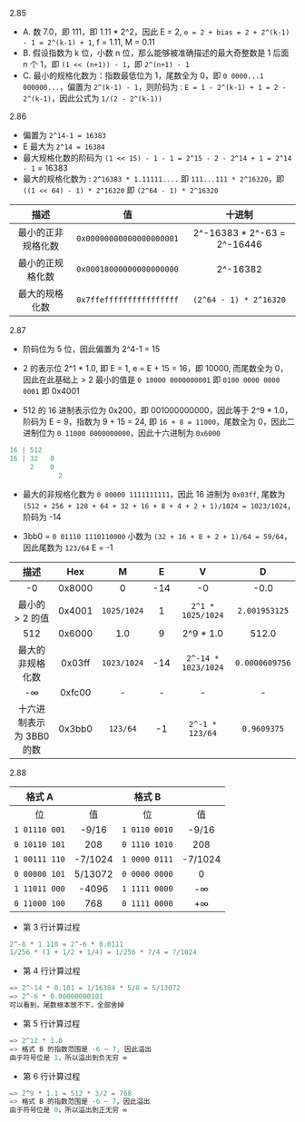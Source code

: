 2.85

* A. 数 7.0，即 111，即 1.11 * 2^2，因此 E = 2, `e = 2 + bias = 2 + 2^(k-1) - 1 = 2^(k-1) + 1`, f = 1.11, M = 0.11
* B. 假设指数为 k 位，小数 n 位，那么能够被准确描述的最大奇整数是 1 后面 n 个 1，即 `(1 << (n+1)) - 1`，即 `2^(n+1) - 1`
* C. 最小的规格化数为：指数最低位为 1，尾数全为 0，即 `0 0000...1 000000...`，偏置为 `2^(k-1) - 1`，则阶码为 : `E = 1 - 2^(k-1) + 1 = 2 - 2^(k-1)`，因此公式为 `1/(2 - 2^(k-1))`

2.86

* 偏置为 `2^14-1 = 16383`
* E 最大为 `2^14 = 16384`
* 最大规格化数的阶码为 `(1 << 15) - 1 - 1 = 2^15 - 2 - 2^14 + 1 = 2^14 - 1` = 16383
* 最大的规格化数为 : `2^16383 * 1.11111....` 即 `111...111 * 2^16320`，即 `((1 << 64) - 1) * 2^16320` 即 `(2^64 - 1) * 2^16320`

|描述|值|十进制|
|:--:|:--:|:--:|
|最小的正非规格化数|`0x00000000000000000001`| 2^-16383 * 2^-63 = 2^-16446 |
|最小的正规格化数|`0x00018000000000000000`|2^-16382|
|最大的规格化数|`0x7ffeffffffffffffffff`|`(2^64 - 1) * 2^16320`|

2.87

* 阶码位为 5 位，因此偏置为 2^4-1 = 15

* 2 的表示位 2^1 * 1.0, 即 E = 1, e = E + 15 = 16，即 10000, 而尾数全为 0，因此在此基础上 > 2 最小的值是 `0 10000 0000000001` 即 `0100 0000 0000 0001` 即 0x4001	

* 512 的 16 进制表示位为 0x200，即 001000000000，因此等于 2^9 * 1.0，阶码为 E = 9，指数为 9 + 15 = 24,  即 `16 + 8 = 11000`，尾数全为 0，因此二进制位为 `0 11000 0000000000`，因此十六进制为 `0x6000`

~~~C
16 | 512
16 | 32   0
     2    0
			2
~~~

* 最大的非规格化数为 `0 00000 1111111111`，因此 16 进制为 `0x03ff`, 尾数为 `(512 + 256 + 128 + 64 + 32 + 16 + 8 + 4 + 2 + 1)/1024 = 1023/1024`，阶码为 -14

* 3bb0 = `0 01110 1110110000` 小数为 `(32 + 16 + 8 + 2 + 1)/64 = 59/64`，因此尾数为 `123/64` E = -1

|描述|Hex|M|E|V|D|
|:--:|:--:|:--:|:--:|:--:|:--:|
|-0|0x8000|0|-14|-0|-0.0|
|最小的 > 2 的值 |0x4001|`1025/1024`|1|`2^1 * 1025/1024`|`2.001953125`|
|512|0x6000|1.0|9|2^9 * 1.0|512.0|
|最大的非规格化数|0x03ff|`1023/1024`|-14|`2^-14 * 1023/1024`|`0.0000609756`|
|-∞|0xfc00|-|-|-|-|
|十六进制表示为 3BB0 的数|0x3bb0|`123/64`|-1|`2^-1 * 123/64`|`0.9609375`|

2.88

|格式 A||格式 B||
|:--:|:--:|:--:|:--:|
|位|值|位|值|
|`1 01110 001`|-9/16|`1 0110 0010`|-9/16|
|`0 10110 101`|208|`0 1110 1010`|208|
|`1 00111 110`| -7/1024 |`1 0000 0111`| -7/1024 |  
|`0 00000 101`| 5/13072 |`0 0000 0000`| 0 | 
|`1 11011 000`|-4096|`1 1111 0000`|-∞|
|`0 11000 100`|768|`0 1111 0000`|+∞|

* 第 3 行计算过程

~~~C
2^-8 * 1.110 = 2^-6 * 0.0111
1/256 * (1 + 1/2 + 1/4) = 1/256 * 7/4 = 7/1024
~~~

* 第 4 行计算过程

~~~C
=> 2^-14 * 0.101 = 1/16384 * 5/8 = 5/13072
=> 2^-6 * 0.00000000101 
可以看到，尾数根本放不下，全部舍掉
~~~

* 第 5 行计算过程

~~~C
=> 2^12 * 1.0 
=> 格式 B 的指数范围是 -6 ~ 7, 因此溢出
由于符号位是 1，所以溢出到负无穷 ∞
~~~

* 第 6 行计算过程

~~~C
=> 2^9 * 1.1 = 512 * 3/2 = 768
=> 格式 B 的指数范围是 -6 ~ 7，因此溢出
由于符号位是 0，所以溢出到正无穷 ∞
~~~





























